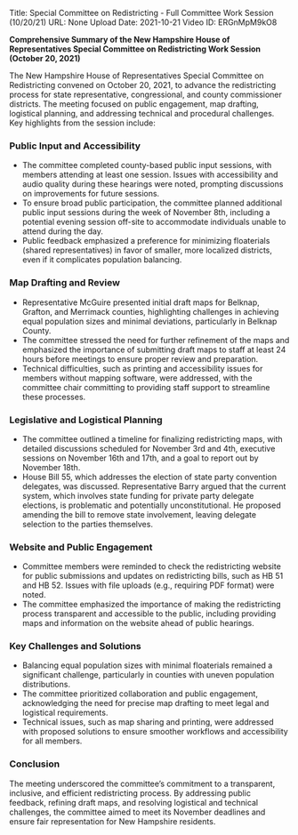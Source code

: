 Title: Special Committee on Redistricting - Full Committee Work Session (10/20/21)
URL: None
Upload Date: 2021-10-21
Video ID: ERGnMpM9kO8

**Comprehensive Summary of the New Hampshire House of Representatives Special Committee on Redistricting Work Session (October 20, 2021)**

The New Hampshire House of Representatives Special Committee on Redistricting convened on October 20, 2021, to advance the redistricting process for state representative, congressional, and county commissioner districts. The meeting focused on public engagement, map drafting, logistical planning, and addressing technical and procedural challenges. Key highlights from the session include:

### **Public Input and Accessibility**
- The committee completed county-based public input sessions, with members attending at least one session. Issues with accessibility and audio quality during these hearings were noted, prompting discussions on improvements for future sessions.
- To ensure broad public participation, the committee planned additional public input sessions during the week of November 8th, including a potential evening session off-site to accommodate individuals unable to attend during the day.
- Public feedback emphasized a preference for minimizing floaterials (shared representatives) in favor of smaller, more localized districts, even if it complicates population balancing.

### **Map Drafting and Review**
- Representative McGuire presented initial draft maps for Belknap, Grafton, and Merrimack counties, highlighting challenges in achieving equal population sizes and minimal deviations, particularly in Belknap County.
- The committee stressed the need for further refinement of the maps and emphasized the importance of submitting draft maps to staff at least 24 hours before meetings to ensure proper review and preparation.
- Technical difficulties, such as printing and accessibility issues for members without mapping software, were addressed, with the committee chair committing to providing staff support to streamline these processes.

### **Legislative and Logistical Planning**
- The committee outlined a timeline for finalizing redistricting maps, with detailed discussions scheduled for November 3rd and 4th, executive sessions on November 16th and 17th, and a goal to report out by November 18th.
- House Bill 55, which addresses the election of state party convention delegates, was discussed. Representative Barry argued that the current system, which involves state funding for private party delegate elections, is problematic and potentially unconstitutional. He proposed amending the bill to remove state involvement, leaving delegate selection to the parties themselves.

### **Website and Public Engagement**
- Committee members were reminded to check the redistricting website for public submissions and updates on redistricting bills, such as HB 51 and HB 52. Issues with file uploads (e.g., requiring PDF format) were noted.
- The committee emphasized the importance of making the redistricting process transparent and accessible to the public, including providing maps and information on the website ahead of public hearings.

### **Key Challenges and Solutions**
- Balancing equal population sizes with minimal floaterials remained a significant challenge, particularly in counties with uneven population distributions.
- The committee prioritized collaboration and public engagement, acknowledging the need for precise map drafting to meet legal and logistical requirements.
- Technical issues, such as map sharing and printing, were addressed with proposed solutions to ensure smoother workflows and accessibility for all members.

### **Conclusion**
The meeting underscored the committee’s commitment to a transparent, inclusive, and efficient redistricting process. By addressing public feedback, refining draft maps, and resolving logistical and technical challenges, the committee aimed to meet its November deadlines and ensure fair representation for New Hampshire residents.